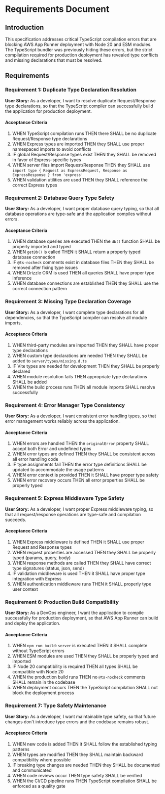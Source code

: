 # Requirements Document

## Introduction

This specification addresses critical TypeScript compilation errors that are blocking AWS App Runner deployment with Node 20 and ESM modules. The TypeScript bundler was previously hiding these errors, but the strict compilation required for production deployment has revealed type conflicts and missing declarations that must be resolved.

## Requirements

### Requirement 1: Duplicate Type Declaration Resolution

**User Story:** As a developer, I want to resolve duplicate Request/Response type declarations, so that the TypeScript compiler can successfully build the application for production deployment.

#### Acceptance Criteria

1. WHEN TypeScript compilation runs THEN there SHALL be no duplicate Request/Response type declarations
2. WHEN Express types are imported THEN they SHALL use proper namespaced imports to avoid conflicts
3. IF global Request/Response types exist THEN they SHALL be removed in favor of Express-specific types
4. WHEN server files import Request/Response THEN they SHALL use `import type { Request as ExpressRequest, Response as ExpressResponse } from 'express'`
5. WHEN validation utilities are used THEN they SHALL reference the correct Express types

### Requirement 2: Database Query Type Safety

**User Story:** As a developer, I want proper database query typing, so that all database operations are type-safe and the application compiles without errors.

#### Acceptance Criteria

1. WHEN database queries are executed THEN the `db()` function SHALL be properly imported and typed
2. WHEN `getDb()` is called THEN it SHALL return a properly typed database connection
3. IF `@ts-nocheck` comments exist in database files THEN they SHALL be removed after fixing type issues
4. WHEN Drizzle ORM is used THEN all queries SHALL have proper type inference
5. WHEN database connections are established THEN they SHALL use the correct connection pattern

### Requirement 3: Missing Type Declaration Coverage

**User Story:** As a developer, I want complete type declarations for all dependencies, so that the TypeScript compiler can resolve all module imports.

#### Acceptance Criteria

1. WHEN third-party modules are imported THEN they SHALL have proper type declarations
2. WHEN custom type declarations are needed THEN they SHALL be added to `server/types/missing.d.ts`
3. IF Vite types are needed for development THEN they SHALL be properly declared
4. WHEN module resolution fails THEN appropriate type declarations SHALL be added
5. WHEN the build process runs THEN all module imports SHALL resolve successfully

### Requirement 4: Error Manager Type Consistency

**User Story:** As a developer, I want consistent error handling types, so that error management works reliably across the application.

#### Acceptance Criteria

1. WHEN errors are handled THEN the `originalError` property SHALL accept both Error and undefined types
2. WHEN error types are defined THEN they SHALL be consistent across all error handling code
3. IF type assignments fail THEN the error type definitions SHALL be updated to accommodate the usage patterns
4. WHEN error context is provided THEN it SHALL have proper type safety
5. WHEN error recovery occurs THEN all error properties SHALL be properly typed

### Requirement 5: Express Middleware Type Safety

**User Story:** As a developer, I want proper Express middleware typing, so that all request/response operations are type-safe and compilation succeeds.

#### Acceptance Criteria

1. WHEN Express middleware is defined THEN it SHALL use proper Request and Response types
2. WHEN request properties are accessed THEN they SHALL be properly typed (params, query, body)
3. WHEN response methods are called THEN they SHALL have correct type signatures (status, json, send)
4. IF validation middleware is used THEN it SHALL have proper type integration with Express
5. WHEN authentication middleware runs THEN it SHALL properly type user context

### Requirement 6: Production Build Compatibility

**User Story:** As a DevOps engineer, I want the application to compile successfully for production deployment, so that AWS App Runner can build and deploy the application.

#### Acceptance Criteria

1. WHEN `npm run build:server` is executed THEN it SHALL complete without TypeScript errors
2. WHEN ESM modules are used THEN they SHALL be properly typed and imported
3. IF Node 20 compatibility is required THEN all types SHALL be compatible with Node 20
4. WHEN the production build runs THEN no `@ts-nocheck` comments SHALL remain in the codebase
5. WHEN deployment occurs THEN the TypeScript compilation SHALL not block the deployment process

### Requirement 7: Type Safety Maintenance

**User Story:** As a developer, I want maintainable type safety, so that future changes don't introduce type errors and the codebase remains robust.

#### Acceptance Criteria

1. WHEN new code is added THEN it SHALL follow the established typing patterns
2. WHEN types are modified THEN they SHALL maintain backward compatibility where possible
3. IF breaking type changes are needed THEN they SHALL be documented and communicated
4. WHEN code reviews occur THEN type safety SHALL be verified
5. WHEN the CI/CD pipeline runs THEN TypeScript compilation SHALL be enforced as a quality gate